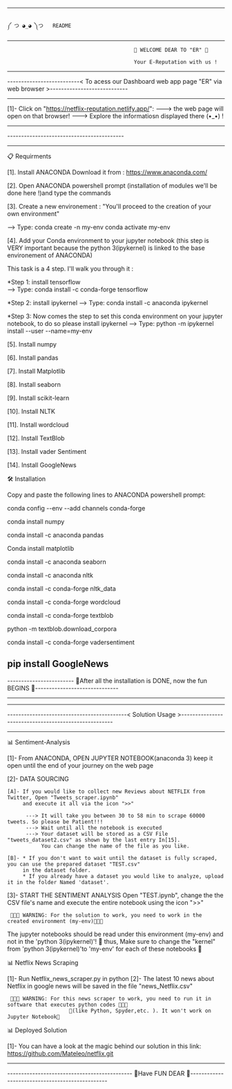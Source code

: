 
------------------------------------------------------------------------------------------------------------------
                      
                                                                                                                                                                                                                  ༼ つ ◕_◕ ༽つ   README

------------------------------------------------------------------------------------------------------------------

                                             🥰 WELCOME DEAR TO "ER" 🥰
                                              
                                             Your E-Reputation with us !

------------------------------------------------------------------------------------------------------------------

--------------------------< To acess our Dashboard web app page "ER" via web browser >----------------------------

------------------------------------------------------------------------------------------------------------------ 

  [1]- Click on "https://netflix-reputation.netlify.app/":
       ---> the web page will open on that browser!
       ---> Explore the informatiosn displayed there (•_•) !
     
------------------------------------------------------------------------------------------------------------------

----------------------<For the code of our solution to run you need to install the following >--------------------

------------------------------------------------------------------------------------------------------------------
📋 Requirments 

[1]. Install ANACONDA 
   Download it from : https://www.anaconda.com/

[2]. Open ANACONDA powershell prompt (installation of modules we'll be done here !)and type the commands 

[3]. Create a new environement : "You'll proceed to the creation of your own environment"  

--> Type:
    conda create -n my-env
    conda activate my-env

[4]. Add your Conda environment to your jupyter notebook (this step is VERY important because the python 3(ipykernel) 
     is linked to the base environement of ANACONDA)
     
This task is a 4 step. I'll walk you through it :

   *Step 1: install tensorflow  
   --> Type: conda install -c conda-forge tensorflow
   
   *Step 2: install ipykernel
   --> Type: conda install -c anaconda ipykernel
   
   *Step 3: Now comes the step to set this conda environment on your jupyter notebook, to do so please install ipykernel
   --> Type: python -m ipykernel install --user --name=my-env

[5]. Install numpy 
           
[6]. Install pandas 
           
[7]. Install Matplotlib 

[8]. Install seaborn 

[9]. Install scikit-learn 
      
[10]. Install NLTK 
   
[11]. Install wordcloud 
   
[12]. Install TextBlob     

[13]. Install vader Sentiment

[14]. Install GoogleNews

🛠 Installation

Copy and paste the following lines to ANACONDA powershell prompt:

conda config --env --add channels conda-forge
  
conda install numpy
  
conda install -c anaconda pandas
  
Conda install matplotlib
  
conda install -c anaconda seaborn
  
conda install -c anaconda nltk
  
conda install -c conda-forge nltk_data
  
conda install -c conda-forge wordcloud
  
conda install -c conda-forge textblob
  
python -m textblob.download_corpora
  
conda install -c conda-forge vadersentiment
  
pip install GoogleNews
------------------------------------------------------------------------------------------------------------------

------------------------ 🎊After all the installation is DONE, now the fun BEGINS 🎊------------------------------ 

------------------------------------------------------------------------------------------------------------------ 


------------------------------------------------------------------------------------------------------------------

-------------------------------------------< Solution Usage >-----------------------------------------------------

------------------------------------------------------------------------------------------------------------------ 
📊 Sentiment-Analysis

 [1]- From ANACONDA, OPEN JUPYTER NOTEBOOK(anaconda 3) 
       keep it open until the end of your journey on the web page

 [2]- DATA SOURCING
 
    [A]- If you would like to collect new Reviews about NETFLIX from Twitter, Open "Tweets_scraper.ipynb" 
         and execute it all via the icon ">>"

          ---> It will take you between 30 to 58 min to scrape 60000 tweets. So please be Patient!!!
          ---> Wait until all the notebook is executed 
          ---> Your dataset will be stored as a CSV File "tweets_dataset2.csv" as shown by the last entry In[15]. 
               You can change the name of the file as you like.
      
    [B]- * If you don't want to wait until the dataset is fully scraped, you can use the prepared dataset "TEST.csv" 
         in the dataset folder.
         * If you already have a dataset you would like to analyze, upload it in the folder Named 'dataset'.
           
 [3]- START THE SENTIMENT ANALYSIS
      Open "TEST.ipynb", change the the CSV file's name and execute the entire notebook using the icon ">>"

                       
     📛📛📛 WARNING: For the solution to work, you need to work in the created environment (my-env)📛📛📛
  The jupyter notebooks should be read under this environment (my-env) and not in the 'python 3(ipykernel)'!
 📛 thus, Make sure to change the "kernel" from 'python 3(ipykernel)'to 'my-env' for each of these notebooks 📛

📊 Netflix News Scraping

  [1]- Run Netflix_news_scraper.py in python
  [2]- The latest 10 news about Netflix in google news will be saved in the file "news_Netflix.csv"

     📛📛📛 WARNING: For this news scraper to work, you need to run it in software that executes python codes 📛📛📛
                        📛(like Python, Spyder,etc. ). It won't work on Jupyter Notebook📛 
 
📊 Deployed Solution 

   [1]- You can have a look at the magic behind our solution in this link: https://github.com/Mateleo/netflix.git 

------------------------------------------------------------------------------------------------------------------ 


 
--------------------------------------------- 🥰Have FUN DEAR 🥰------------------------------------------------
